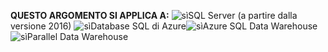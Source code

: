 <Token>**QUESTO ARGOMENTO SI APPLICA A:** ![sì](media/yes.png)SQL Server (a partire dalla versione 2016) ![sì](media/yes.png)Database SQL di Azure![sì](media/yes.png)Azure SQL Data Warehouse ![sì](media/yes.png)Parallel Data Warehouse </Token>

